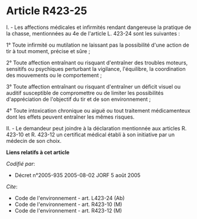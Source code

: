 # Article R423-25

I. - Les affections médicales et infirmités rendant dangereuse la pratique de la chasse, mentionnées au 4e de l'article L.
423-24 sont les suivantes :

1° Toute infirmité ou mutilation ne laissant pas la possibilité d'une action de tir à tout moment, précise et sûre ;

2° Toute affection entraînant ou risquant d'entraîner des troubles moteurs, sensitifs ou psychiques perturbant la vigilance,
l'équilibre, la coordination des mouvements ou le comportement ;

3° Toute affection entraînant ou risquant d'entraîner un déficit visuel ou auditif susceptible de compromettre ou de limiter
les possibilités d'appréciation de l'objectif du tir et de son environnement ;

4° Toute intoxication chronique ou aiguë ou tout traitement médicamenteux dont les effets peuvent entraîner les mêmes
risques.

II. - Le demandeur peut joindre à la déclaration mentionnée aux articles R. 423-10 et R. 423-12 un certificat médical établi
à son initiative par un médecin de son choix.

**Liens relatifs à cet article**

_Codifié par_:

  - Décret n°2005-935 2005-08-02 JORF 5 août 2005

_Cite_:

  - Code de l'environnement - art. L423-24 (Ab)
  - Code de l'environnement - art. R423-10 (M)
  - Code de l'environnement - art. R423-12 (M)
